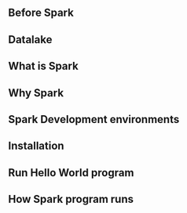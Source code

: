 
Before Spark
---
Datalake
---
What is Spark
---
Why Spark
---
Spark Development environments
---
Installation
---
Run Hello World program
---
How Spark program runs
---
